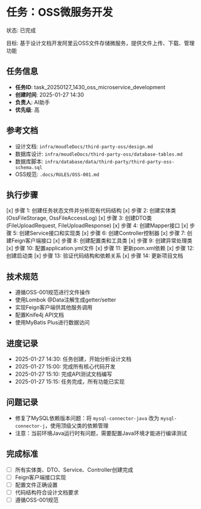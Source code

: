 # 任务：OSS微服务开发
状态: 已完成

目标: 基于设计文档开发阿里云OSS文件存储微服务，提供文件上传、下载、管理功能

## 任务信息
- **任务ID**: task_20250127_1430_oss_microservice_development
- **创建时间**: 2025-01-27 14:30
- **负责人**: AI助手
- **优先级**: 高

## 参考文档
- 设计文档: `infra/moudleDocs/third-party-oss/design.md`
- 数据库设计: `infra/moudleDocs/third-party-oss/database-tables.md`
- 数据库脚本: `infra/database/data/third-party/third-party-oss-schema.sql`
- OSS规范: `.docs/RULES/OSS-001.md`

## 执行步骤
[x] 步骤 1: 创建任务状态文件并分析现有代码结构
[x] 步骤 2: 创建实体类 (OssFileStorage, OssFileAccessLog)
[x] 步骤 3: 创建DTO类 (FileUploadRequest, FileUploadResponse)
[x] 步骤 4: 创建Mapper接口
[x] 步骤 5: 创建Service接口和实现类
[x] 步骤 6: 创建Controller控制器
[x] 步骤 7: 创建Feign客户端接口
[x] 步骤 8: 创建配置类和工具类
[x] 步骤 9: 创建异常处理类
[x] 步骤 10: 配置application.yml文件
[x] 步骤 11: 更新pom.xml依赖
[x] 步骤 12: 创建启动类
[x] 步骤 13: 验证代码结构和依赖关系
[x] 步骤 14: 更新项目文档

## 技术规范
- 遵循OSS-001规范进行文件操作
- 使用Lombok @Data注解生成getter/setter
- 实现Feign客户端供其他服务调用
- 配置Knife4j API文档
- 使用MyBatis Plus进行数据访问

## 进度记录
- 2025-01-27 14:30: 任务创建，开始分析设计文档
- 2025-01-27 15:00: 完成所有核心代码开发
- 2025-01-27 15:10: 完成API测试文档编写
- 2025-01-27 15:15: 任务完成，所有功能已实现

## 问题记录
- 修复了MySQL依赖版本问题：将 `mysql-connector-java` 改为 `mysql-connector-j`，使用顶级父类的依赖管理
- 注意：当前环境Java运行时有问题，需要配置Java环境才能进行编译测试

## 完成标准
- [ ] 所有实体类、DTO、Service、Controller创建完成
- [ ] Feign客户端接口实现
- [ ] 配置文件正确设置
- [ ] 代码结构符合设计文档要求
- [ ] 遵循OSS-001规范 